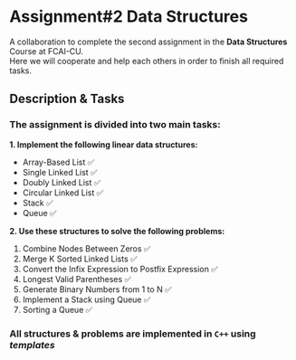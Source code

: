 # Assignment#2 Data Structures
A collaboration to complete the second assignment in the **Data Structures** Course at FCAI-CU.\
Here we will cooperate and help each others in order to finish all required tasks.

## Description & Tasks
### The assignment is divided into two main tasks:

**1. Implement the following linear data structures:**

- Array-Based List :white_check_mark:
- Single Linked List :white_check_mark:
- Doubly Linked List :white_check_mark:
- Circular Linked List :white_check_mark:
- Stack :white_check_mark:
- Queue :white_check_mark:

**2. Use these structures to solve the following problems:**

1. Combine Nodes Between Zeros :white_check_mark:
2. Merge K Sorted Linked Lists :white_check_mark:
3. Convert the Infix Expression to Postfix Expression :white_check_mark:
4. Longest Valid Parentheses :white_check_mark:
5. Generate Binary Numbers from 1 to N :white_check_mark:
6. Implement a Stack using Queue :white_check_mark:
7. Sorting a Queue :white_check_mark:

### All structures & problems are implemented in `C++` using *templates*
